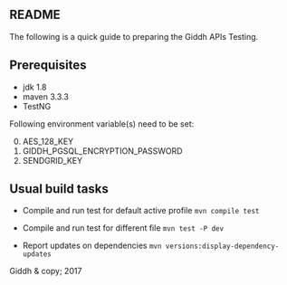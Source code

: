 ## README

The following is a quick guide to preparing the Giddh APIs Testing.

Prerequisites
-------------

* jdk 1.8
* maven 3.3.3
* TestNG


Following environment variable(s) need to be set:

0. AES_128_KEY
0. GIDDH_PGSQL_ENCRYPTION_PASSWORD
0. SENDGRID_KEY



Usual build tasks
-----------------

* Compile and run test for default active profile
`mvn compile test`

* Compile and run test for different file
`mvn test -P dev`

* Report updates on dependencies
`mvn versions:display-dependency-updates`



Giddh & copy; 2017